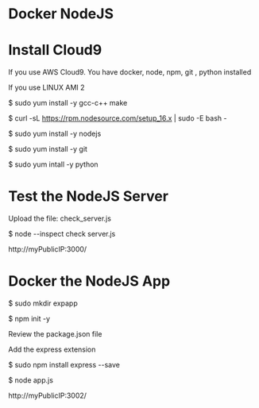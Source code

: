# Docker NodeJS

# Install Cloud9

If you use AWS Cloud9. You have docker, node, npm, git , python installed

If you use LINUX AMI 2

$ sudo yum install -y gcc-c++ make 

$ curl -sL https://rpm.nodesource.com/setup_16.x | sudo -E bash -

$ sudo yum install -y nodejs 

$ sudo yum install -y git

$ sudo yum intall -y python

# Test the NodeJS Server

Upload the file: check_server.js

$ node --inspect check server.js 

http://myPublicIP:3000/

# Docker the NodeJS App

$ sudo mkdir expapp

$ npm init -y

Review the package.json file

Add the express extension

$ sudo npm install express --save

$ node app.js

http://myPublicIP:3002/



